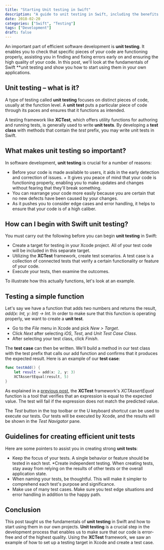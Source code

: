 ```yaml
---
title: "Starting Unit testing in Swift"
description: "A guide to unit testing in Swift, including the benefits of unit testing, tips for writing effective unit tests, and an example of how to set up and write a unit test using the XCTest framework."
date: 2018-02-20
categories: ["Swift", "Testing"]
tags: ["Development"]
draft: false
---
```


An important part of efficient software development is **unit testing**. It enables you to check that specific pieces of your code are functioning properly, assisting you in finding and fixing errors early on and ensuring the high quality of your code. In this post, we'll look at the fundamentals of Swift **unit testing and show you how to start using them in your own applications.

## Unit testing – what is it?
A type of testing called **unit testing** focuses on distinct pieces of code, usually at the function level. A **unit test** puts a particular piece of code through its paces and ensures that it functions as intended.

A testing framework like **XCTest**, which offers utility functions for authoring and running tests, is generally used to write **unit tests**. By developing a **test class** with methods that contain the *test* prefix, you may write unit tests in Swift.

## What makes unit testing so important?
In software development, **unit testing** is crucial for a number of reasons:

* Before your code is made available to users, it aids in the early detection and correction of issues.
*+* It gives you peace of mind that your code is functioning properly, enabling you to make updates and changes without fearing that they'll break something.
* You can rearrange your code more easily because you are certain that no new defects have been caused by your changes.
* As it pushes you to consider edge cases and error handling, it helps to ensure that your code is of a high caliber.
## How can I begin with Swift unit testing?
You must carry out the following before you can begin **unit testing** in Swift:

* Create a target for testing in your Xcode project. All of your test code will be included in this separate target.
* Utilizing the **XCTest** framework, create test scenarios. A test case is a collection of connected tests that verify a certain functionality or feature of your code.
* Execute your tests, then examine the outcomes.

To illustrate how this actually functions, let's look at an example.

## Testing a simple function
Let's say we have a function that adds two numbers and returns the result, *add(x: Int, y: Int) -> Int*. In order to make sure that this function is operating properly, we want to create a **unit test**.

* Go to the *File* menu in Xcode and pick *New > Target*.
* Click *Next* after selecting *iOS*, *Test*, and *Unit Test Case Class*.
* After selecting your test class, click *Finish*.

The **test case** can then be written. We'll build a method in our test class with the test prefix that calls our add function and confirms that it produces the expected result. Here is an example of our **test case**:
```swift
func testAdd() {
    let result = add(x: 2, y: 3)
    XCTAssertEqual(result, 5)
}
```
As explained in a [previous post](https://raulferrer.dev/blog/intro_to_testing_in_swift/), the **XCTest** framework's *XCTAssertEqual* function is a tool that verifies that an expression is equal to the expected value. The test will fail if the expression does not match the predicted value.

The *Test* button in the top toolbar or the U keyboard shortcut can be used to execute our tests. Our tests will be executed by Xcode, and the results will be shown in the *Test* *Navigator* pane.

## Guidelines for creating efficient unit tests
Here are some pointers to assist you in creating strong **unit tests**:

* Keep the focus of your tests. A single behavior or feature should be tested in each test.
*Create independent testing. When creating tests, stay away from relying on the results of other tests or the overall application state.
* When naming your tests, be thoughtful. This will make it simpler to comprehend each test's purpose and significance.
* Make use of many test cases. Make sure you test edge situations and error handling in addition to the happy path.

## Conclusion
This post taught us the fundamentals of **unit testing** in Swift and how to start using them in our own projects. **Unit testing** is a crucial step in the development process that enables us to make sure that our code is error-free and of the highest quality. Using the **XCTest** framework, we saw an example of how to set up a testing target in Xcode and create a test case.
